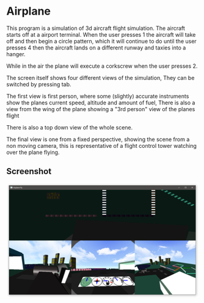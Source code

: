 # Airplane
This program is a simulation of 3d aircraft flight simulation. The aircraft starts off at a airport terminal. When the user presses 1 the aircraft will take off and then begin a circle pattern, which it will continue to do until the user presses 4 then the aircraft lands on a different runway and taxies into a hanger.

While in the air the plane will execute a corkscrew when the user presses 2.

The screen itself shows four different views of the simulation, They can be switched by pressing tab.

The first view is first person, where some (slightly) accurate instruments show the planes current speed, altitude and amount of fuel, There is also a view from the wing of the plane showing a "3rd person" view of the planes flight

There is also a top down view of the whole scene.

The final view is one from a fixed perspective, showing the scene from a non moving camera, this is representative of a flight control tower watching over the plane flying.

Screenshot
----
![screenshot](AirplaneFly.png)
